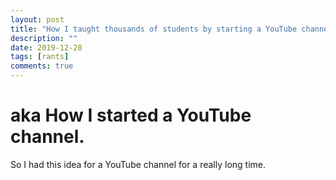 ```yaml
---
layout: post
title: "How I taught thousands of students by starting a YouTube channel"
description: ""
date: 2019-12-28
tags: [rants]
comments: true
---
```


# aka How I started a YouTube channel.

So I had this idea for a YouTube channel for a really long time.
